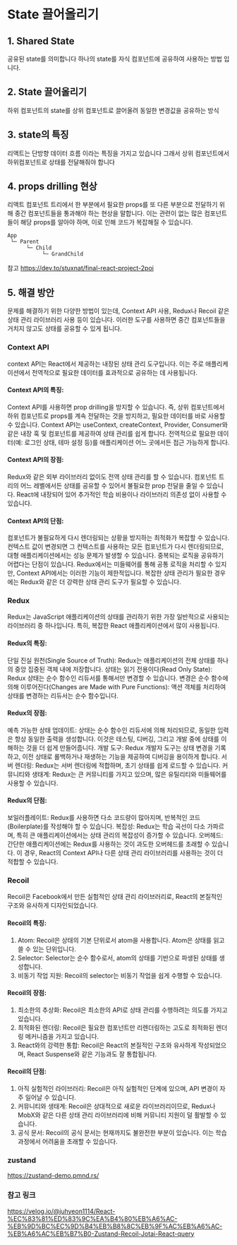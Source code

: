 # State 끌어올리기 

## 1. Shared State
공유된 state를 의미합니다  하나의 state를 자식 컴포넌트에 공유하여 사용하는 방법 입니다. 

## 2. State 끌어올리기 
하위 컴포넌트의 state를 상위 컴포넌트로 끌어올려 동일한 변경값을 공유하는 방식

## 3. state의 특징 
리액트는 단방향 데이터 흐름 이라는 특징을 가지고 있습니다 
그래서 상위 컴포넌트에서 하위컴포넌트로 상태를 전달해줘야 합니다 

## 4. props drilling 현상
리액트 컴포넌트 트리에서 한 부분에서 필요한 props를 또 다른 부분으로 전달하기 위해 중간 컴포넌트들을 통과해야 하는 현상을 말합니다. 이는 관련이 없는 많은 컴포넌트들이 해당 props를 알아야 하며, 이로 인해 코드가 복잡해질 수 있습니다.

```
App
 └─ Parent
      └─ Child
           └─ GrandChild
```

참고 
https://dev.to/stuxnat/final-react-project-2poi


## 5. 해결 방안 
문제를 해결하기 위한 다양한 방법이 있는데, Context API 사용, Redux나 Recoil 같은 상태 관리 라이브러리 사용 등이 있습니다. 이러한 도구를 사용하면 중간 컴포넌트들을 거치지 않고도 상태를 공유할 수 있게 됩니다.

### Context API

context API는 React에서 제공하는 내장된 상태 관리 도구입니다. 이는 주로 애플리케이션에서 전역적으로 필요한 데이터를 효과적으로 공유하는 데 사용됩니다.

#### Context API의 특징:

Context API를 사용하면 prop drilling을 방지할 수 있습니다. 즉, 상위 컴포넌트에서 하위 컴포넌트로 props를 계속 전달하는 것을 방지하고, 필요한 데이터를 바로 사용할 수 있습니다.
Context API는 useContext, createContext, Provider, Consumer와 같은 내장 훅 및 컴포넌트를 제공하여 상태 관리를 쉽게 합니다.
전역적으로 필요한 데이터(예: 로그인 상태, 테마 설정 등)를 애플리케이션 어느 곳에서든 접근 가능하게 합니다.
#### Context API의 장점:

Redux와 같은 외부 라이브러리 없이도 전역 상태 관리를 할 수 있습니다.
컴포넌트 트리의 어느 레벨에서든 상태를 공유할 수 있어서 불필요한 prop 전달을 줄일 수 있습니다.
React에 내장되어 있어 추가적인 학습 비용이나 라이브러리 의존성 없이 사용할 수 있습니다.  

#### Context API의 단점:  
컴포넌트가 불필요하게 다시 렌더링되는 상황을 방지하는 최적화가 복잡할 수 있습니다. 컨텍스트 값이 변경되면 그 컨텍스트를 사용하는 모든 컴포넌트가 다시 렌더링되므로, 대형 애플리케이션에서는 성능 문제가 발생할 수 있습니다.
중복되는 로직을 공유하기 어렵다는 단점이 있습니다. Redux에서는 미들웨어를 통해 공통 로직을 처리할 수 있지만, Context API에서는 이러한 기능이 제한적입니다.
복잡한 상태 관리가 필요한 경우에는 Redux와 같은 더 강력한 상태 관리 도구가 필요할 수 있습니다.

### Redux

Redux는 JavaScript 애플리케이션의 상태를 관리하기 위한 가장 일반적으로 사용되는 라이브러리 중 하나입니다. 특히, 복잡한 React 애플리케이션에서 많이 사용됩니다.

#### Redux의 특징:
단일 진실 원천(Single Source of Truth): Redux는 애플리케이션의 전체 상태를 하나의 중앙 집중된 객체 내에 저장합니다.
상태는 읽기 전용이다(Read Only State): Redux 상태는 순수 함수인 리듀서를 통해서만 변경할 수 있습니다.
변경은 순수 함수에 의해 이루어진다(Changes are Made with Pure Functions): 액션 객체를 처리하여 상태를 변경하는 리듀서는 순수 함수입니다.
#### Redux의 장점:
예측 가능한 상태 업데이트: 상태는 순수 함수인 리듀서에 의해 처리되므로, 동일한 입력은 항상 동일한 출력을 생성합니다. 이것은 테스팅, 디버깅, 그리고 개발 중에 상태를 이해하는 것을 더 쉽게 만들어줍니다.
개발 도구: Redux 개발자 도구는 상태 변경을 기록하고, 이전 상태로 롤백하거나 재생하는 기능을 제공하여 디버깅을 용이하게 합니다.
서버 렌더링: Redux는 서버 렌더링에 적합하며, 초기 상태를 쉽게 로드할 수 있습니다.
커뮤니티와 생태계: Redux는 큰 커뮤니티를 가지고 있으며, 많은 유틸리티와 미들웨어를 사용할 수 있습니다.
#### Redux의 단점:
보일러플레이트: Redux를 사용하면 다소 코드량이 많아지며, 반복적인 코드(Boilerplate)를 작성해야 할 수 있습니다.
복잡성: Redux는 학습 곡선이 다소 가파르며, 특히 큰 애플리케이션에서는 상태 관리의 복잡성이 증가할 수 있습니다.
오버헤드: 간단한 애플리케이션에는 Redux를 사용하는 것이 과도한 오버헤드를 초래할 수 있습니다. 이 경우, React의 Context API나 다른 상태 관리 라이브러리를 사용하는 것이 더 적합할 수 있습니다.

### Recoil
Recoil은 Facebook에서 만든 실험적인 상태 관리 라이브러리로, React의 본질적인 구조와 유사하게 디자인되었습니다.

#### Recoil의 특징:
1. Atom: Recoil은 상태의 기본 단위로서 atom을 사용합니다. Atom은 상태를 읽고 쓸 수 있는 단위입니다.
2. Selector: Selector는 순수 함수로서, atom의 상태를 기반으로 파생된 상태를 생성합니다.
3. 비동기 작업 지원: Recoil의 selector는 비동기 작업을 쉽게 수행할 수 있습니다.

#### Recoil의 장점:
1. 최소한의 추상화: Recoil은 최소한의 API로 상태 관리를 수행하려는 의도를 가지고 있습니다.
2. 최적화된 렌더링: Recoil은 필요한 컴포넌트만 리렌더링하는 고도로 최적화된 렌더링 메커니즘을 가지고 있습니다.
3. React와의 강력한 통합: Recoil은 React의 본질적인 구조와 유사하게 작성되었으며, React Suspense와 같은 기능과도 잘 통합됩니다.

#### Recoil의 단점:
1. 아직 실험적인 라이브러리: Recoil은 아직 실험적인 단계에 있으며, API 변경이 자주 일어날 수 있습니다.
2. 커뮤니티와 생태계: Recoil은 상대적으로 새로운 라이브러리이므로, Redux나 MobX와 같은 다른 상태 관리 라이브러리에 비해 커뮤니티 지원이 덜 활발할 수 있습니다.
3. 공식 문서: Recoil의 공식 문서는 현재까지도 불완전한 부분이 있습니다. 이는 학습 과정에서 어려움을 초래할 수 있습니다.


### zustand  
https://zustand-demo.pmnd.rs/

### 참고 링크 
https://velog.io/@juhyeon1114/React-%EC%83%81%ED%83%9C%EA%B4%80%EB%A6%AC-%EB%9D%BC%EC%9D%B4%EB%B8%8C%EB%9F%AC%EB%A6%AC-%EB%A6%AC%EB%B7%B0-Zustand-Recoil-Jotai-React-query





